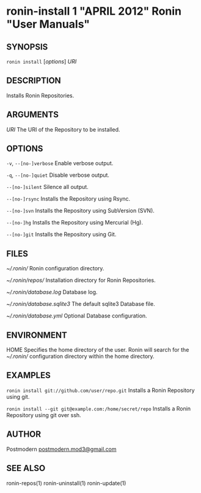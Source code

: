 # ronin-install 1 "APRIL 2012" Ronin "User Manuals"

## SYNOPSIS

`ronin install` [*options*] *URI*

## DESCRIPTION

Installs Ronin Repositories.

## ARGUMENTS

*URI*
	The URI of the Repository to be installed.

## OPTIONS

`-v`, `--[no-]verbose`
	Enable verbose output.

`-q`, `--[no-]quiet`
	Disable verbose output.

`--[no-]silent`
	Silence all output.

`--[no-]rsync`
	Installs the Repository using Rsync.

`--[no-]svn`
	Installs the Repository using SubVersion (SVN).

`--[no-]hg`
	Installs the Repository using Mercurial (Hg).

`--[no-]git`
	Installs the Repository using Git.

## FILES

*~/.ronin/*
	Ronin configuration directory.

*~/.ronin/repos/*
	Installation directory for Ronin Repositories.

*~/.ronin/database.log*
	Database log.

*~/.ronin/database.sqlite3*
	The default sqlite3 Database file.

*~/.ronin/database.yml*
	Optional Database configuration.

## ENVIRONMENT

HOME
	Specifies the home directory of the user. Ronin will search for the
	*~/.ronin/* configuration directory within the home directory.

## EXAMPLES

`ronin install git://github.com/user/repo.git`
	Installs a Ronin Repository using git.

`ronin install --git git@example.com:/home/secret/repo`
	Installs a Ronin Repository using git over ssh.

## AUTHOR

Postmodern <postmodern.mod3@gmail.com>

## SEE ALSO

ronin-repos(1) ronin-uninstall(1) ronin-update(1)
